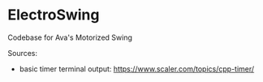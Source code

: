 # ElectroSwing
Codebase for Ava's Motorized Swing

Sources:
- basic timer terminal output: 
https://www.scaler.com/topics/cpp-timer/